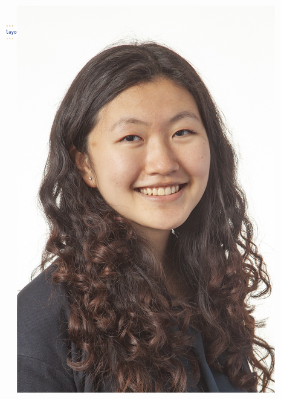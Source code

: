```yaml
---
layout: home
---
```


<style>
  .corner-image {
    position: fixed;
    top: 20px; /* Adjust top distance as needed */
    right: 20px; /* Adjust right distance as needed */
    z-index: 999; /* Ensure the image stays on top of other content */
  }
</style>

<div class="corner-image">
    <img src="/assets/images/Jaycee-Choi-Headshot-11.jpg" alt="Picture of Jaycee">
</div>
